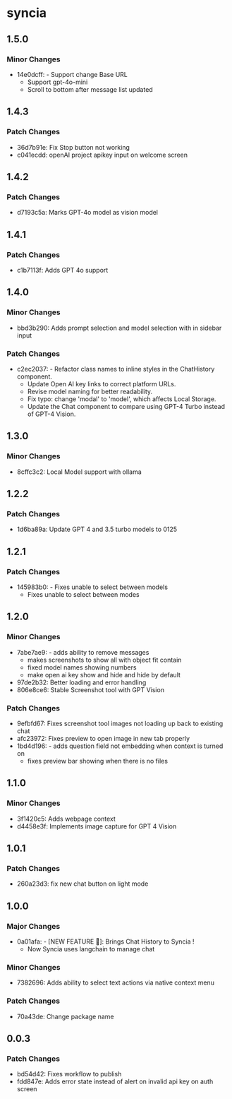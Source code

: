 # syncia

## 1.5.0

### Minor Changes

- 14e0dcff: - Support change Base URL
  - Support gpt-4o-mini
  - Scroll to bottom after message list updated

## 1.4.3

### Patch Changes

- 36d7b91e: Fix Stop button not working
- c041ecdd: openAI project apikey input on welcome screen

## 1.4.2

### Patch Changes

- d7193c5a: Marks GPT-4o model as vision model

## 1.4.1

### Patch Changes

- c1b7113f: Adds GPT 4o support

## 1.4.0

### Minor Changes

- bbd3b290: Adds prompt selection and model selection with in sidebar input

### Patch Changes

- c2ec2037: - Refactor class names to inline styles in the ChatHistory component.
  - Update Open AI key links to correct platform URLs.
  - Revise model naming for better readability.
  - Fix typo: change 'modal' to 'model', which affects Local Storage.
  - Update the Chat component to compare using GPT-4 Turbo instead of GPT-4 Vision.

## 1.3.0

### Minor Changes

- 8cffc3c2: Local Model support with ollama

## 1.2.2

### Patch Changes

- 1d6ba89a: Update GPT 4 and 3.5 turbo models to 0125

## 1.2.1

### Patch Changes

- 145983b0: - Fixes unable to select between models
  - Fixes unable to select between modes

## 1.2.0

### Minor Changes

- 7abe7ae9: - adds ability to remove messages
  - makes screenshots to show all with object fit contain
  - fixed model names showing numbers
  - make open ai key show and hide and hide by default
- 97de2b32: Better loading and error handling
- 806e8ce6: Stable Screenshot tool with GPT Vision

### Patch Changes

- 9efbfd67: Fixes screenshot tool images not loading up back to existing chat
- afc23972: Fixes preview to open image in new tab properly
- 1bd4d196: - adds question field not embedding when context is turned on
  - fixes preview bar showing when there is no files

## 1.1.0

### Minor Changes

- 3f1420c5: Adds webpage context
- d4458e3f: Implements image capture for GPT 4 Vision

## 1.0.1

### Patch Changes

- 260a23d3: fix new chat button on light mode

## 1.0.0

### Major Changes

- 0a01afa: - [NEW FEATURE 🌟]: Brings Chat History to Syncia !
  - Now Syncia uses langchain to manage chat

### Minor Changes

- 7382696: Adds ability to select text actions via native context menu

### Patch Changes

- 70a43de: Change package name

## 0.0.3

### Patch Changes

- bd54d42: Fixes workflow to publish
- fdd847e: Adds error state instead of alert on invalid api key on auth screen
